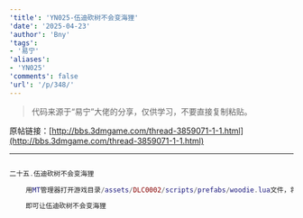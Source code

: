 ```yaml
---
'title': 'YN025-伍迪砍树不会变海狸'
'date': '2025-04-23'
'author': 'Bny'
'tags':
- '易宁'
'aliases':
- 'YN025'
'comments': false
'url': '/p/348/'
---
```


> 代码来源于“易宁”大佬的分享，仅供学习，不要直接复制粘贴。

原帖链接：[http://bbs.3dmgame.com/thread-3859071-1-1.html](http://bbs.3dmgame.com/thread-3859071-1-1.html)

---

```lua  

二十五.伍迪砍树不会变海狸

	用MT管理器打开游戏目录/assets/DLC0002/scripts/prefabs/woodie.lua文件，将inst.components.beaverness:DoDelta(3)替换为inst.components.beaverness:DoDelta(0)

	即可让伍迪砍树不会变海狸

```  

